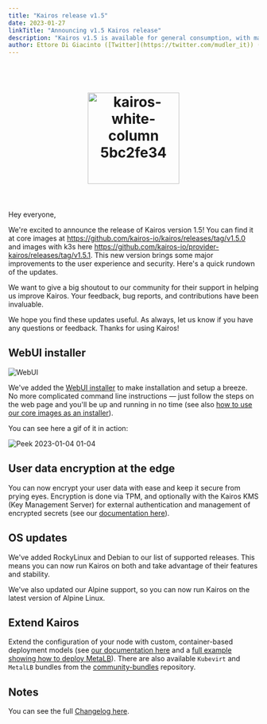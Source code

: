 ```yaml
---
title: "Kairos release v1.5"
date: 2023-01-27
linkTitle: "Announcing v1.5 Kairos release"
description: "Kairos v1.5 is available for general consumption, with many cool features!"
author: Ettore Di Giacinto ([Twitter](https://twitter.com/mudler_it)) ([Github](https://github.com/mudler))
---
```

<h1 align="center">
  <br>
     <img width="184" alt="kairos-white-column 5bc2fe34" src="https://user-images.githubusercontent.com/2420543/215073247-96988fd1-7fcf-4877-a28d-7c5802db43ab.png">
    <br>
<br>
</h1>

Hey everyone,

We're excited to announce the release of Kairos version 1.5! You can find it at core images at https://github.com/kairos-io/kairos/releases/tag/v1.5.0 and images with k3s here https://github.com/kairos-io/provider-kairos/releases/tag/v1.5.1. This new version brings some major improvements to the user experience and security. Here's a quick rundown of the updates.

We want to give a big shoutout to our community for their support in helping us improve Kairos. Your feedback, bug reports, and contributions have been invaluable.

We hope you find these updates useful. As always, let us know if you have any questions or feedback. Thanks for using Kairos!

## WebUI installer

![WebUI](https://user-images.githubusercontent.com/2420543/214573939-31f887b8-890c-4cce-a02a-0100198ea7d9.png)

We've added the [WebUI installer](/docs/installation/webui/) to make installation and setup a breeze. No more complicated command line instructions — just follow the steps on the web page and you'll be up and running in no time (see also [how to use our core images as an installer](/docs/examples/core/)).

You can see here a gif of it in action:

![Peek 2023-01-04 01-04](https://user-images.githubusercontent.com/2420543/210461794-fb80ad90-5d11-479d-945d-2e3ba3890435.gif)

## User data encryption at the edge

You can now encrypt your user data with ease and keep it secure from prying eyes. Encryption is done via TPM, and optionally with the Kairos KMS (Key Management Server) for external authentication and management of encrypted secrets (see our [documentation here](/docs/advanced/partition_encryption)).  

## OS updates

We've added RockyLinux and Debian to our list of supported releases. This means you can now run Kairos on both and take advantage of their features and stability.

We've also updated our Alpine support, so you can now run Kairos on the latest version of Alpine Linux.

## Extend Kairos

Extend the configuration of your node with custom, container-based deployment models (see [our documentation here](/docs/advanced/bundles) and a [full example showing how to deploy MetaLB](/docs/examples/bundles)). There are also available `Kubevirt` and `MetalLB` bundles from the [community-bundles](https://github.com/kairos-io/community-bundles) repository.

## Notes

You can see the full [Changelog here](https://github.com/kairos-io/kairos/releases/tag/v1.5.0).
